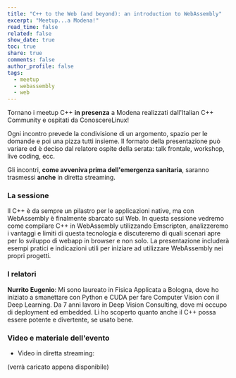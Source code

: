 ```yaml
---
title: "C++ to the Web (and beyond): an introduction to WebAssembly"
excerpt: "Meetup...a Modena!"
read_time: false
related: false
show_date: true
toc: true
share: true
comments: false
author_profile: false
tags:
  - meetup
  - webassembly
  - web
---
```


Tornano i meetup C++ **in presenza** a Modena realizzati dall'Italian C++ Community e ospitati da ConoscereLinux!

Ogni incontro prevede la condivisione di un argomento, spazio per le domande e poi una pizza tutti insieme.
Il formato della presentazione può variare ed è deciso dal relatore ospite della serata: talk frontale, workshop, live coding, ecc.

Gli incontri, **come avveniva prima dell'emergenza sanitaria**, saranno trasmessi **anche** in diretta streaming.

### La sessione

Il C++ è da sempre un pilastro per le applicazioni native, ma con WebAssembly è finalmente sbarcato sul Web. In questa sessione vedremo come compilare C++ in WebAssembly utilizzando Emscripten, analizzeremo i vantaggi e limiti di questa tecnologia e discuteremo di quali scenari apre per lo sviluppo di webapp in browser e non solo. La presentazione includerà esempi pratici e indicazioni utili per iniziare ad utilizzare WebAssembly nei propri progetti.

### I relatori

**Nurrito Eugenio**: Mi sono laureato in Fisica Applicata a Bologna, dove ho iniziato a smanettare con Python e CUDA per fare Computer Vision con il Deep Learning. Da 7 anni lavoro in Deep Vision Consulting, dove mi occupo di deployment ed embedded. Lì ho scoperto quanto anche il C++ possa essere potente e divertente, se usato bene.

### Video e materiale dell'evento

- Video in diretta streaming:

(verrà caricato appena disponibile)